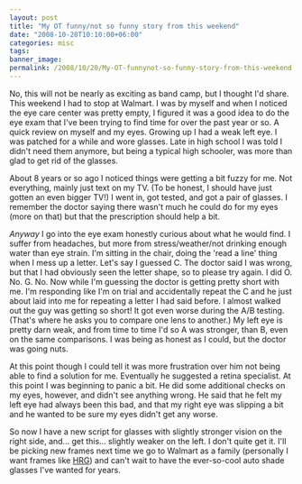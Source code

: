 ```yaml
---
layout: post
title: "My OT funny/not so funny story from this weekend"
date: "2008-10-20T10:10:00+06:00"
categories: misc 
tags: 
banner_image: 
permalink: /2008/10/20/My-OT-funnynot-so-funny-story-from-this-weekend
---
```


No, this will not be nearly as exciting as band camp, but I thought I'd share. This weekend I had to stop at Walmart. I was by myself and when I noticed the eye care center was pretty empty, I figured it was a good idea to do the eye exam that I've been trying to find time for over the past year or so. A quick review on myself and my eyes. Growing up I had a weak left eye. I was patched for a while and wore glasses. Late in high school I was told I didn't need them anymore, but being a typical high schooler, was more than glad to get rid of the glasses.
<!--more-->
About 8 years or so ago I noticed things were getting a bit fuzzy for me. Not everything, mainly just text on my TV. (To be honest, I should have just gotten an even bigger TV!) I went in, got tested, and got a pair of glasses. I remember the doctor saying there wasn't much he could do for my eyes (more on that) but that the prescription should help a bit.

<i>Anyway</i> I go into the eye exam honestly curious about what he would find. I suffer from headaches, but more from stress/weather/not drinking enough water than eye strain. I'm sitting in the chair, doing the 'read a line' thing when I mess up a letter. Let's say I guessed C. The doctor said I was wrong, but that I had obviously seen the letter shape, so to please try again. I did O. No. G. No. Now while I'm guessing the doctor is getting pretty short with me. I'm responding like I'm on trial and accidentally repeat the C and he just about laid into me for repeating a letter I had said before. I almost walked out the guy was getting so short! It got even worse during the A/B testing. (That's where he asks you to compare one lens to another.) My left eye is pretty darn weak, and from time to time I'd so A was stronger, than B, even on the same comparisons. I was being as honest as I could, but the doctor was going nuts. 

At this point though I could tell it was more frustration over him not being able to find a solution for me. Eventually he suggested a retina specialist. At this point I was beginning to panic a bit. He did some additional checks on my eyes, however, and didn't see anything wrong. He said that he felt my left eye had always been this bad, and that my right eye was slipping a bit and he wanted to be sure my eyes didn't get any worse. 

So now I have a new script for glasses with slightly stronger vision on the right side, and... get this... slightly weaker on the left. I don't quite get it. I'll be picking new frames next time we go to Walmart as a family (personally I want frames like <a href="http://www.nbc.com/Heroes/cast/HRG/">HRG</a>) and can't wait to have the ever-so-cool auto shade glasses I've wanted for years.